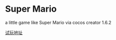 # Super Mario

a little game like Super Mario via cocos creator 1.6.2

[试玩地址](http://mario.puppyyuan.com)
